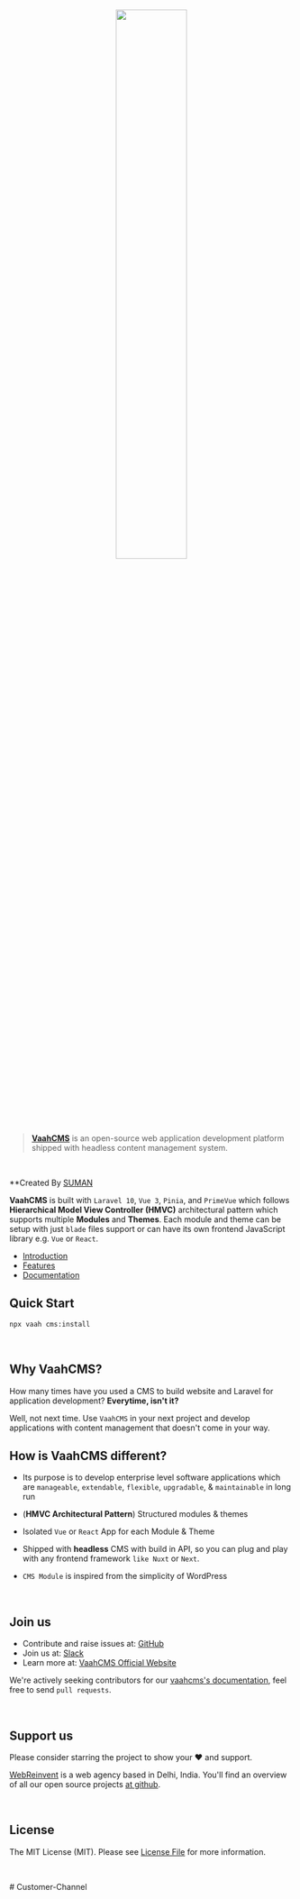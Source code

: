 <br/>
<p align="center">
    <img src="https://raw.githubusercontent.com/webreinvent/vaahcms/master/Resources/assets/backend/vaahone/images/vaahcms-logo.svg" width="50%" />
</p>

<br/>

> **[VaahCMS](https://vaah.dev/cms)** is an open-source web application development platform shipped with headless content management system.

<br/>

**Created By [SUMAN](https://linkedin.com/sumanmca,'SUMAN')

**VaahCMS** is built  with `Laravel 10`, `Vue 3`, `Pinia`, and `PrimeVue` which follows **Hierarchical Model View Controller (HMVC)** architectural pattern which supports multiple **Modules** and **Themes**. Each module and theme can be setup with just `blade` files support or can have its own frontend JavaScript library e.g. `Vue` or `React`.

- [Introduction](https://vaah.dev/cms)
- [Features](https://vaah.dev/cms/features)
- [Documentation](https://docs.vaah.dev/vaahcms-2/)

## Quick Start
```shell
npx vaah cms:install
```

<br/>

## Why VaahCMS?

How many times have you used a CMS to build website and Laravel for application development? **Everytime, isn't it?**

Well, not next time. Use `VaahCMS` in your next project and develop applications with content management that doesn't come in your way.

## How is VaahCMS different?

- Its purpose is to develop enterprise level software applications which are `manageable`,  `extendable`, `flexible`, `upgradable`, & `maintainable` in long run

- (**HMVC Architectural Pattern**) Structured modules & themes

- Isolated `Vue` or `React` App for each Module & Theme

- Shipped with **headless** CMS with build in API, so you can plug and play with any frontend framework `like Nuxt` or `Next`.

- `CMS Module` is inspired from the simplicity of WordPress

<br/>


## Join us
- Contribute and raise issues at: [GitHub](https://github.com/webreinvent/vaahcms)
- Join us at: [Slack](https://join.slack.com/t/vaah/shared_invite/zt-wgvx75rr-tuAhGtjRweCR~DEVSTFcSQ)
- Learn more at: [VaahCMS Official Website](https://vaah.dev/cms)

We're actively seeking contributors for our [vaahcms's documentation](https://github.com/webreinvent/vaah-docs), feel free to send `pull requests`.

<br/>

## Support us

Please consider starring the project to show your :heart: and support.

[WebReinvent](https://webreinvent.com) is a web agency based in Delhi, India. You'll find an overview of all our open source projects [at github](https://github.com/webreinvent).


<br/>

## License

The MIT License (MIT). Please see [License File](LICENSE) for more information.

<br/>

[license-url]: LICENSE.md
[license-image]: https://img.shields.io/github/license/webreinvent/vaahcms?style=for-the-badge
#   C u s t o m e r - C h a n n e l 
 
 
